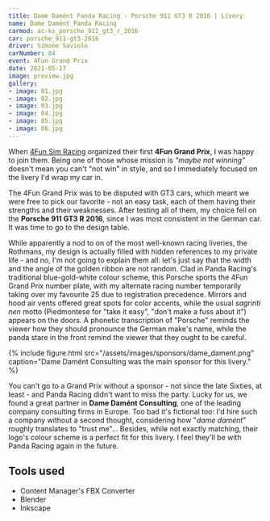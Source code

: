```yaml
---
title: Dame Damént Panda Racing - Porsche 911 GT3 R 2016 | Livery
name: Dame Damént Panda Racing
carmod: ac-ks_porsche_911_gt3_r_2016
car: porsche_911-gt3-2016
driver: Simone Saviolo
carNumber: 84
event: 4Fun Grand Prix
date: 2021-05-17
image: preview.jpg
gallery: 
- image: 01.jpg
- image: 02.jpg
- image: 03.jpg
- image: 04.jpg
- image: 05.jpg
- image: 06.jpg
---
```


When [4Fun Sim Racing](https://4funsimracing.com) organized their first **4Fun Grand Prix**, I was happy to join them. Being one of those whose mission is *"maybe not winning"* doesn't mean you can't "not win" in style, and so I immediately focused on the livery I'd wrap my car in.

The 4Fun Grand Prix was to be disputed with GT3 cars, which meant we were free to pick our favorite - not an easy task, each of them having their strengths and their weaknesses. After testing all of them, my choice fell on the **Porsche 911 GT3 R 2016**, since I was most consistent in the German car. It was time to go to the design table.

While apparently a nod to on of the most well-known racing liveries, the Rothmans, my design is actually filled with hidden references to my private life - and no, I'm not going to explain them all: let's just say that the width and the angle of the golden ribbon are not random. Clad in Panda Racing's traditional blue-gold-white colour scheme, this Porsche sports the 4Fun Grand Prix number plate, with my alternate racing number temporarily taking over my favourite 25 due to registration precedence. Mirrors and hood air vents offered great spots for color accents, while the usual *sagrinti nen* motto (Piedmontese for "take it easy", "don't make a fuss about it") appears on the doors. A phonetic transcription of "Porsche" reminds the viewer how they should pronounce the German make's name, while the panda stare in the front remind the viewer that they ought to be careful.

{% include figure.html src="/assets/images/sponsors/dame_dament.png" caption="Dame Damént Consulting was the main sponsor for this livery." %}

You can't go to a Grand Prix without a sponsor - not since the late Sixties, at least - and Panda Racing didn't want to miss the party. Lucky for us, we found a great partner in **Dame Damént Consulting**, one of the leading company consulting firms in Europe. Too bad it's fictional too: I'd hire such a company without a second thought, considering how "*dame damént*" roughly translates to "trust me"... Besides, while not exactly matching, their logo's colour scheme is a perfect fit for this livery. I feel they'll be with Panda Racing again in the future.

## Tools used

* Content Manager's FBX Converter
* Blender
* Inkscape
